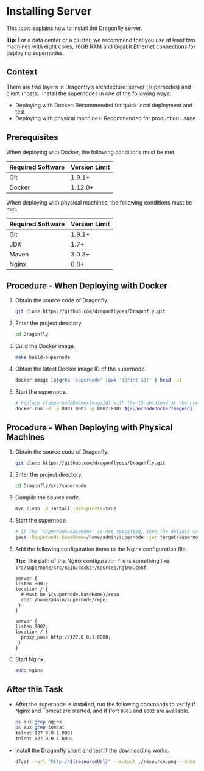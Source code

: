 # Installing Server

This topic explains how to install the Dragonfly server.

**Tip:** For a data center or a cluster, we recommend that you use at least two machines with eight cores, 16GB RAM and Gigabit Ethernet connections for deploying supernodes.

## Context

There are two layers in Dragonfly’s architecture: server (supernodes) and client (hosts). Install the supernodes in one of the following ways:

- Deploying with Docker: Recommended for quick local deployment and test.
- Deploying with physical machines: Recommended for production usage.

## Prerequisites

When deploying with Docker, the following conditions must be met.

Required Software | Version Limit
---|---
Git|1.9.1+
Docker|1.12.0+

When deploying with physical machines, the following conditions must be met.

Required Software | Version Limit
---|---
Git|1.9.1+
JDK|1.7+
Maven|3.0.3+
Nginx|0.8+

## Procedure - When Deploying with Docker

1. Obtain the source code of Dragonfly.

    ```sh
    git clone https://github.com/dragonflyoss/Dragonfly.git
    ```

2. Enter the project directory.

    ```sh
    cd Dragonfly
    ```

3. Build the Docker image.

    ```sh
    make build-supernode
    ```

4. Obtain the latest Docker image ID of the supernode.

    ```sh
    docker image ls|grep 'supernode' |awk '{print $3}' | head -n1
    ```

5. Start the supernode.

    ```sh
    # Replace ${supernodeDockerImageId} with the ID obtained at the previous step
    docker run -d -p 8001:8001 -p 8002:8002 ${supernodeDockerImageId}
    ```

## Procedure - When Deploying with Physical Machines

1. Obtain the source code of Dragonfly.

    ```sh
    git clone https://github.com/dragonflyoss/Dragonfly.git
    ```

2. Enter the project directory.

    ```sh
    cd Dragonfly/src/supernode
    ```

3. Compile the source code.

    ```sh
    mvn clean -U install -DskipTests=true
    ```

4. Start the supernode.

    ```sh
    # If the 'supernode.baseHome’ is not specified, then the default value '/home/admin/supernode’ will be used.
    java -Dsupernode.baseHome=/home/admin/supernode -jar target/supernode.jar
    ```

5. Add the following configuration items to the Nginx configuration file.

    **Tip:** The path of the Nginx configuration file is something like `src/supernode/src/main/docker/sources/nginx.conf`.

    ```
    server {
    listen 8001;
    location / {
      # Must be ${supernode.baseHome}/repo
      root /home/admin/supernode/repo;
     }
    }

    server {
    listen 8002;
    location / {
      proxy_pass http://127.0.0.1:8080;
     }
    }
    ```

6. Start Nginx.

    ```sh
    sudo nginx
    ```

## After this Task

- After the supernode is installed, run the following commands to verify if Nginx and Tomcat are started, and if Port `8001` and `8002` are available.

    ```sh
    ps aux|grep nginx
    ps aux|grep tomcat
    telnet 127.0.0.1 8001
    telent 127.0.0.1 8002
    ```

- Install the Dragonfly client and test if the downloading works.

    ```sh
    dfget --url "http://${resourceUrl}" --output ./resource.png --node "127.0.0.1"
    ```
